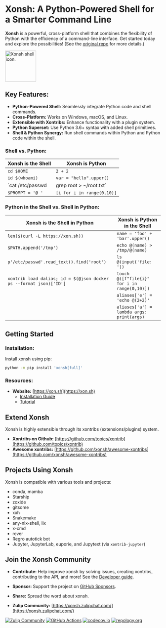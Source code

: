# Xonsh: A Python-Powered Shell for a Smarter Command Line

**Xonsh** is a powerful, cross-platform shell that combines the flexibility of Python with the efficiency of a command-line interface.  Get started today and explore the possibilities!  (See the [original repo](https://github.com/xonsh/xonsh) for more details.)

<img src="https://avatars.githubusercontent.com/u/17418188?s=200&v=4" alt="Xonsh shell icon." align="left" width="100px">

<br clear="left"/>

## Key Features:

*   **Python-Powered Shell:** Seamlessly integrate Python code and shell commands.
*   **Cross-Platform:** Works on Windows, macOS, and Linux.
*   **Extensible with Xontribs:**  Enhance functionality with a plugin system.
*   **Python Superset:**  Use Python 3.6+ syntax with added shell primitives.
*   **Shell & Python Synergy:** Run shell commands within Python and Python code within the shell.

### Shell vs. Python:

| Xonsh is the Shell | Xonsh is Python |
| ------------------ | --------------- |
| `cd $HOME`           | `2 + 2`          |
| `id $(whoami)`      | `var = "hello".upper()`|
| `cat /etc/passwd | grep root > ~/root.txt` | `import json; json.loads('{"a":1}')`|
| `$PROMPT = '@ '`    | `[i for i in range(0,10)]` |

### Python in the Shell vs. Shell in Python:

| Xonsh is the Shell in Python | Xonsh is Python in the Shell |
| --------------------------- | -------------------------- |
| `len($(curl -L https://xon.sh))`     | `name = 'foo' + 'bar'.upper()`|
| `$PATH.append('/tmp')`          | `echo @(name) > /tmp/@(name)` |
| `p'/etc/passwd'.read_text().find('root')` | `ls @(input('file: '))` |
| `xontrib load dalias; id = $(@json docker ps --format json)['ID']` | `touch @([f"file{i}" for i in range(0,10)])` |
|  | `aliases['e'] = 'echo @(2+2)'`|
|  | `aliases['a'] = lambda args: print(args)` |

## Getting Started

### Installation:

Install xonsh using pip:

```bash
python -m pip install 'xonsh[full]'
```

### Resources:

*   **Website:** [https://xon.sh](https://xon.sh)
    *   [Installation Guide](https://xon.sh/contents.html#installation)
    *   [Tutorial](https://xon.sh/tutorial.html)

## Extend Xonsh

Xonsh is highly extensible through its xontribs (extensions/plugins) system.

*   **Xontribs on Github:** [https://github.com/topics/xontrib](https://github.com/topics/xontrib)
*   **Awesome xontribs:** [https://github.com/xonsh/awesome-xontribs](https://github.com/xonsh/awesome-xontribs)

## Projects Using Xonsh

Xonsh is compatible with various tools and projects:

*   conda, mamba
*   Starship
*   zoxide
*   gitsome
*   xxh
*   Snakemake
*   any-nix-shell, lix
*   x-cmd
*   rever
*   Regro autotick bot
*   Jupyter, JupyterLab, euporie, and Jupytext (via `xontrib-jupyter`)

## Join the Xonsh Community

*   **Contribute:**  Help improve xonsh by solving issues, creating xontribs, contributing to the API, and more! See the [Developer guide](https://xon.sh/devguide.html).
*   **Sponsor:** Support the project on [GitHub Sponsors](https://github.com/sponsors/xonsh).
*   **Share:** Spread the word about xonsh.

*   **Zulip Community:** [https://xonsh.zulipchat.com/](https://xonsh.zulipchat.com/)

[![Zulip Community](https://img.shields.io/badge/Zulip%20Community-xonsh-green)](https://xonsh.zulipchat.com/)
[![GitHub Actions](https://github.com/xonsh/xonsh/actions/workflows/test.yml/badge.svg)](https://github.com/xonsh/xonsh/actions/workflows/test.yml)
[![codecov.io](https://codecov.io/gh/xonsh/xonsh/branch/master/graphs/badge.svg?branch=main)](https://codecov.io/github/xonsh/xonsh?branch=main)
[![repology.org](https://repology.org/badge/tiny-repos/xonsh.svg)](https://repology.org/project/xonsh/versions)